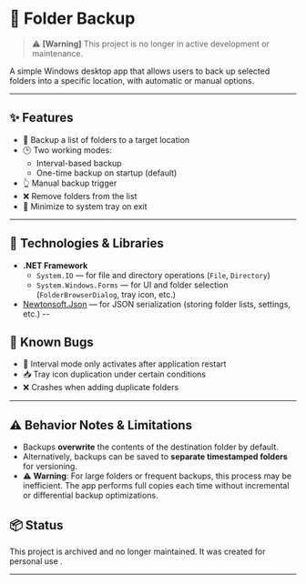 # 📁 Folder Backup 

> ⚠️ **[Warning]** This project is no longer in active development or maintenance.

A simple Windows desktop app that allows users to back up selected folders into a specific location, with automatic or manual options.

---

## ✨ Features

- 📂 Backup a list of folders to a target location
- 🕒 Two working modes:
  - Interval-based backup
  - One-time backup on startup (default)
- 👆 Manual backup trigger
- ❌ Remove folders from the list
- 🔻 Minimize to system tray on exit

---


## 🧩 Technologies & Libraries

- **.NET Framework**
  - `System.IO` — for file and directory operations (`File`, `Directory`)
  - `System.Windows.Forms` — for UI and folder selection (`FolderBrowserDialog`, tray icon, etc.)
- [Newtonsoft.Json](https://www.newtonsoft.com/json) — for JSON serialization (storing folder lists, settings, etc.)
--

## 🐛 Known Bugs

- 🔁 Interval mode only activates after application restart
- 📥 Tray icon duplication under certain conditions
- ❌ Crashes when adding duplicate folders

---
## ⚠️ Behavior Notes & Limitations

- Backups **overwrite** the contents of the destination folder by default.
- Alternatively, backups can be saved to **separate timestamped folders** for versioning.
- ⚠️ **Warning**: For large folders or frequent backups, this process may be inefficient. The app performs full copies each time without incremental or differential backup optimizations.


## 📦 Status

This project is archived and no longer maintained. It was created for personal use .

---
